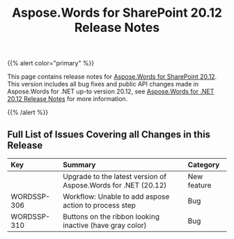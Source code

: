 ﻿---
title: Aspose.Words for SharePoint 20.12 Release Notes
type: docs
weight: 80
url: /sharepoint/aspose-words-for-sharepoint-20-12-release-notes/
---

{{% alert color="primary" %}} 

This page contains release notes for [Aspose.Words for SharePoint 20.12](https://downloads.aspose.com/words/sharepoint/new-releases/aspose.words-for-sharepoint-20.12/).
This version includes all bug fixes and public API changes made in Aspose.Words for .NET up-to version 20.12, see [Aspose.Words for .NET 20.12 Release Notes](https://docs.aspose.com/words/net/aspose-words-for-net-20-12-release-notes/) for more information.

{{% /alert %}} 

## Full List of Issues Covering all Changes in this Release

|Key|Summary|Category|
| :- | :- | :- |
| |Upgrade to the latest version of Aspose.Words for .NET (20.12)|New feature|
|WORDSSP-306|Workflow: Unable to add aspose action to process step|Bug|
|WORDSSP-310|Buttons on the ribbon looking inactive (have gray color)|Bug|
